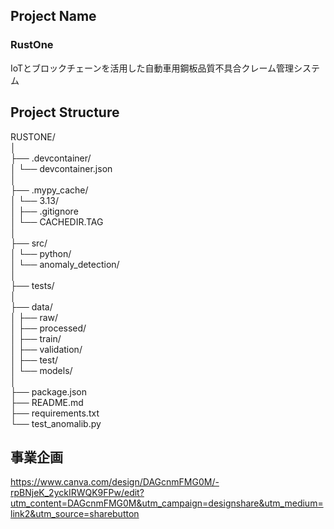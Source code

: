 ## Project Name
### RustOne <br>
IoTとブロックチェーンを活用した自動車用鋼板品質不具合クレーム管理システム

## Project Structure
RUSTONE/ <br>
│ <br>
├── .devcontainer/ <br>
│   └── devcontainer.json <br>
│ <br>
├── .mypy_cache/ <br>
│   └── 3.13/ <br>
│       ├── .gitignore <br>
│       └── CACHEDIR.TAG <br>
│ <br>
├── src/ <br>
│   └── python/ <br>
│       └── anomaly_detection/ <br>
│ <br>
├── tests/ <br>
│ <br>
├── data/ <br>
│   ├── raw/ <br>
│   ├── processed/ <br>
│   ├── train/ <br>
│   ├── validation/ <br>
│   ├── test/ <br>
│   └── models/ <br>
│ <br>
├── package.json <br>
├── README.md <br>
├── requirements.txt <br>
└── test_anomalib.py <br>

## 事業企画
https://www.canva.com/design/DAGcnmFMG0M/-rpBNjeK_2yckIRWQK9FPw/edit?utm_content=DAGcnmFMG0M&utm_campaign=designshare&utm_medium=link2&utm_source=sharebutton